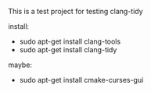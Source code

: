 This is a test project for testing clang-tidy

install:

- sudo apt-get install clang-tools
- sudo apt-get install clang-tidy

maybe:

- sudo apt-get install cmake-curses-gui
